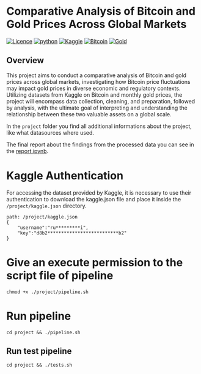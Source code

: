 
# Comparative Analysis of Bitcoin and Gold Prices Across Global Markets

[![Licence](https://img.shields.io/badge/Licence-MIT-orange)](https://opensource.org/license/mit/)
[![python](https://img.shields.io/badge/Python-3.10-3776AB.svg?style=flat&logo=python&logoColor=white)](https://www.python.org)
[![Kaggle](https://img.shields.io/badge/Kaggle-035a7d?style=flat&logo=kaggle&logoColor=white)](https://www.kaggle.com/datasets)
[![Bitcoin](https://img.shields.io/badge/Bitcoin-FF9900?style=flat&logo=bitcoin&logoColor=white)](https://www.kaggle.com/datasets/varpit94/bitcoin-data-updated-till-26jun2021)
[![Gold](https://img.shields.io/badge/Gold-FFD700?style=flat&logo=gold&logoColor=white)](https://www.kaggle.com/datasets/odins0n/monthly-gold-prices)

## Overview

This project aims to conduct a comparative analysis of Bitcoin and gold prices across global markets, investigating how Bitcoin price fluctuations may impact gold prices in diverse economic and regulatory contexts. Utilizing datasets from Kaggle on Bitcoin and monthly gold prices, the project will encompass data collection, cleaning, and preparation, followed by analysis, with the ultimate goal of interpreting and understanding the relationship between these two valuable assets on a global scale.

In the `project` folder you find all additional informations about the project, like what datasources where used. 

The final report about the findings from the processed data you can see in the [report.ipynb](https://github.com/ruchita-nathani/made-template/blob/main/project/report.ipynb).



# Kaggle Authentication

For accessing the dataset provided by Kaggle, it is necessary to use their authentication to download the kaggle.json file and place it inside the `/project/kaggle.json` directory.

```
path: /project/kaggle.json
{ 
	"username":"ru*********i",
	"key":"d8b2**************************b2"
}
```
# Give an execute permission to the script file of pipeline
```[bash]
chmod +x ./project/pipeline.sh
```
# Run pipeline 
```[bash]
cd project && ./pipeline.sh
```
## Run test pipeline
```
cd project && ./tests.sh
```